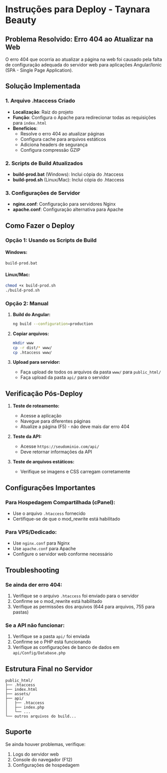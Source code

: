 # Instruções para Deploy - Taynara Beauty

## Problema Resolvido: Erro 404 ao Atualizar na Web

O erro 404 que ocorria ao atualizar a página na web foi causado pela falta de configuração adequada do servidor web para aplicações Angular/Ionic (SPA - Single Page Application).

## Solução Implementada

### 1. Arquivo .htaccess Criado
- **Localização**: Raiz do projeto
- **Função**: Configura o Apache para redirecionar todas as requisições para `index.html`
- **Benefícios**: 
  - Resolve o erro 404 ao atualizar páginas
  - Configura cache para arquivos estáticos
  - Adiciona headers de segurança
  - Configura compressão GZIP

### 2. Scripts de Build Atualizados
- **build-prod.bat** (Windows): Inclui cópia do .htaccess
- **build-prod.sh** (Linux/Mac): Inclui cópia do .htaccess

### 3. Configurações de Servidor
- **nginx.conf**: Configuração para servidores Nginx
- **apache.conf**: Configuração alternativa para Apache

## Como Fazer o Deploy

### Opção 1: Usando os Scripts de Build

#### Windows:
```bash
build-prod.bat
```

#### Linux/Mac:
```bash
chmod +x build-prod.sh
./build-prod.sh
```

### Opção 2: Manual

1. **Build do Angular:**
   ```bash
   ng build --configuration=production
   ```

2. **Copiar arquivos:**
   ```bash
   mkdir www
   cp -r dist/* www/
   cp .htaccess www/
   ```

3. **Upload para servidor:**
   - Faça upload de todos os arquivos da pasta `www/` para `public_html/`
   - Faça upload da pasta `api/` para o servidor

## Verificação Pós-Deploy

1. **Teste de roteamento:**
   - Acesse a aplicação
   - Navegue para diferentes páginas
   - Atualize a página (F5) - não deve mais dar erro 404

2. **Teste da API:**
   - Acesse `https://seudominio.com/api/`
   - Deve retornar informações da API

3. **Teste de arquivos estáticos:**
   - Verifique se imagens e CSS carregam corretamente

## Configurações Importantes

### Para Hospedagem Compartilhada (cPanel):
- Use o arquivo `.htaccess` fornecido
- Certifique-se de que o mod_rewrite está habilitado

### Para VPS/Dedicado:
- Use `nginx.conf` para Nginx
- Use `apache.conf` para Apache
- Configure o servidor web conforme necessário

## Troubleshooting

### Se ainda der erro 404:
1. Verifique se o arquivo `.htaccess` foi enviado para o servidor
2. Confirme se o mod_rewrite está habilitado
3. Verifique as permissões dos arquivos (644 para arquivos, 755 para pastas)

### Se a API não funcionar:
1. Verifique se a pasta `api/` foi enviada
2. Confirme se o PHP está funcionando
3. Verifique as configurações de banco de dados em `api/Config/Database.php`

## Estrutura Final no Servidor

```
public_html/
├── .htaccess
├── index.html
├── assets/
├── api/
│   ├── .htaccess
│   ├── index.php
│   └── ...
└── outros arquivos do build...
```

## Suporte

Se ainda houver problemas, verifique:
1. Logs do servidor web
2. Console do navegador (F12)
3. Configurações de hospedagem
